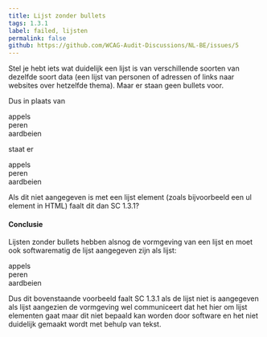 ```yaml
---
title: Lijst zonder bullets
tags: 1.3.1
label: failed, lijsten
permalink: false
github: https://github.com/WCAG-Audit-Discussions/NL-BE/issues/5
---
```


Stel je hebt iets wat duidelijk een lijst is van verschillende soorten van dezelfde soort data (een lijst van personen of adressen of links naar websites over hetzelfde thema). Maar er staan geen bullets voor.

Dus in plaats van

appels\
peren\
aardbeien

staat er

appels\
peren\
aardbeien

Als dit niet aangegeven is met een lijst element (zoals bijvoorbeeld een ul element in HTML) faalt dit dan SC 1.3.1?

#### Conclusie
Lijsten zonder bullets hebben alsnog de vormgeving van een lijst en moet ook softwarematig de lijst aangegeven zijn als lijst:

appels\
peren\
aardbeien

Dus dit bovenstaande voorbeeld faalt SC 1.3.1 als de lijst niet is aangegeven als lijst aangezien de vormgeving wel communiceert dat het hier om lijst elementen gaat maar dit niet bepaald kan worden door software en het niet duidelijk gemaakt wordt met behulp van tekst.
